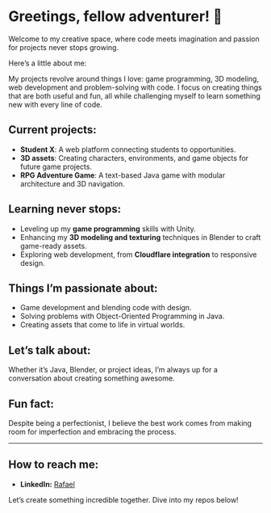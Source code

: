 # Greetings, fellow adventurer! 👋  

Welcome to my creative space, where code meets imagination and passion for projects never stops growing.  

Here’s a little about me:  

My projects revolve around things I love: game programming, 3D modeling, web development and problem-solving with code. I focus on creating things that are both useful and fun, all while challenging myself to learn something new with every line of code.  

## Current projects:  
- **Student X**: A web platform connecting students to opportunities.  
- **3D assets**: Creating characters, environments, and game objects for future game projects.  
- **RPG Adventure Game**: A text-based Java game with modular architecture and 3D navigation.  

## Learning never stops:  
- Leveling up my **game programming** skills with Unity.  
- Enhancing my **3D modeling and texturing** techniques in Blender to craft game-ready assets.  
- Exploring web development, from **Cloudflare integration** to responsive design.  

## Things I’m passionate about:  
- Game development and blending code with design.  
- Solving problems with Object-Oriented Programming in Java.  
- Creating assets that come to life in virtual worlds.  

## Let’s talk about:  
Whether it’s Java, Blender, or project ideas, I’m always up for a conversation about creating something awesome.  

## Fun fact:  
Despite being a perfectionist, I believe the best work comes from making room for imperfection and embracing the process.  

---

## How to reach me:  
- **LinkedIn:** [Rafael](https://www.linkedin.com/in/gamedevrafael)  

Let’s create something incredible together. Dive into my repos below!  
